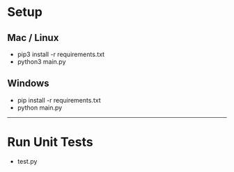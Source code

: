 # Setup
## Mac / Linux

- pip3 install -r requirements.txt
- python3 main.py


## Windows

- pip install -r requirements.txt
- python main.py


---
# Run Unit Tests
- test.py


